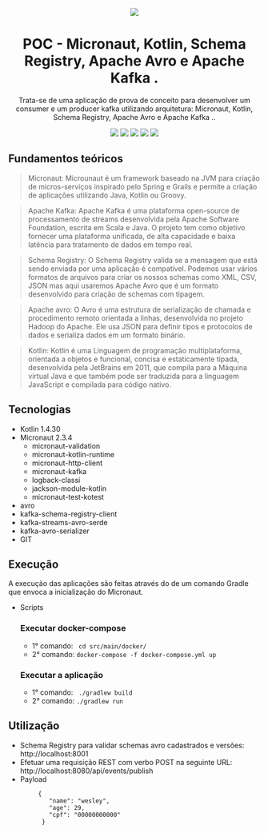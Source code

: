 <div align="center">

![](https://img.shields.io/badge/Status-Em%20Desenvolvimento-orange)
</div>

<div align="center">

# POC - Micronaut, Kotlin, Schema Registry, Apache Avro e Apache Kafka .
Trata-se de uma aplicação de prova de conceito para desenvolver um consumer e um producer kafka utilizando arquitetura: Micronaut, Kotlin, Schema Registry, Apache Avro e Apache Kafka ..

![](https://img.shields.io/badge/Autor-Wesley%20Oliveira%20Santos-brightgreen)
![](https://img.shields.io/badge/Language-Kotlin-brightgreen)
![](https://img.shields.io/badge/Framework-Micronaut-brightgreen)
![](https://img.shields.io/badge/Framework-Apache%20Avro-brightgreen)
![](https://img.shields.io/badge/Message%20Broker-Apache%20Kafka-brightgreen)

</div> 

## Fundamentos teóricos

> Micronaut: Microunaut é um framework baseado na JVM para criação de micros-serviços inspirado pelo Spring e Grails e permite a criação de aplicações utilizando Java, Kotlin ou Groovy.

> Apache Kafka: Apache Kafka é uma plataforma open-source de processamento de streams desenvolvida pela Apache Software Foundation, escrita em Scala e Java. O projeto tem como objetivo fornecer uma plataforma unificada, de alta capacidade e baixa latência para tratamento de dados em tempo real.

> Schema Registry: O Schema Registry valida se a mensagem que está sendo enviada por uma aplicação é compatível. Podemos usar vários formatos de arquivos para criar os nossos schemas como XML, CSV, JSON mas aqui usaremos Apache Avro que é um formato desenvolvido para criação de schemas com tipagem.

> Apache avro: O Avro é uma estrutura de serialização de chamada e procedimento remoto orientada a linhas, desenvolvida no projeto Hadoop do Apache. Ele usa JSON para definir tipos e protocolos de dados e serializa dados em um formato binário.

> Kotlin: Kotlin é uma Linguagem de programação multiplataforma, orientada a objetos e funcional, concisa e estaticamente tipada, desenvolvida pela JetBrains em 2011, que compila para a Máquina virtual Java e que também pode ser traduzida para a linguagem JavaScript e compilada para código nativo.

## Tecnologias
- Kotlin 1.4.30
- Micronaut 2.3.4
    - micronaut-validation
    - micronaut-kotlin-runtime
    - micronaut-http-client
    - micronaut-kafka
    - logback-classi
    - jackson-module-kotlin
    - micronaut-test-kotest
- avro
- kafka-schema-registry-client
- kafka-streams-avro-serde
- kafka-avro-serializer
- GIT

## Execução

A execução das aplicações são feitas através do de um comando Gradle que envoca a inicialização do Micronaut.

- Scripts
  ### Executar docker-compose
    - 1° comando: ``` cd src/main/docker/```
    - 2° comando: ```docker-compose -f docker-compose.yml up```
  ### Executar a aplicação
    - 1° comando: ``` ./gradlew build```
    - 2° comando: ```./gradlew run```

## Utilização
  - Schema Registry para validar schemas avro cadastrados e versões: http://localhost:8001   
  - Efetuar uma requisição REST com verbo POST na seguinte URL: http://localhost:8080/api/events/publish
  - Payload
      ``` 
           {
              "name": "wesley",
              "age": 29,
              "cpf": "00000000000"     
            }
    
